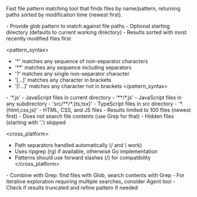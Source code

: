 Fast file pattern matching tool that finds files by name/pattern, returning paths sorted by modification time (newest first).

<usage>
- Provide glob pattern to match against file paths
- Optional starting directory (defaults to current working directory)
- Results sorted with most recently modified files first
</usage>

<pattern_syntax>

- '\*' matches any sequence of non-separator characters
- '\*\*' matches any sequence including separators
- '?' matches any single non-separator character
- '[...]' matches any character in brackets
- '[!...]' matches any character not in brackets
  </pattern_syntax>

<examples>
- '*.js' - JavaScript files in current directory
- '**/*.js' - JavaScript files in any subdirectory
- 'src/**/*.{ts,tsx}' - TypeScript files in src directory
- '*.{html,css,js}' - HTML, CSS, and JS files
</examples>

<limitations>
- Results limited to 100 files (newest first)
- Does not search file contents (use Grep for that)
- Hidden files (starting with '.') skipped
</limitations>

<cross_platform>

- Path separators handled automatically (/ and \ work)
- Uses ripgrep (rg) if available, otherwise Go implementation
- Patterns should use forward slashes (/) for compatibility
  </cross_platform>

<tips>
- Combine with Grep: find files with Glob, search contents with Grep
- For iterative exploration requiring multiple searches, consider Agent tool
- Check if results truncated and refine pattern if needed
</tips>

